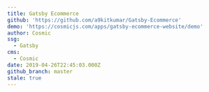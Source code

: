 ```yaml
---
title: Gatsby Ecommerce
github: 'https://github.com/a9kitkumar/Gatsby-Ecommerce'
demo: 'https://cosmicjs.com/apps/gatsby-ecommerce-website/demo'
author: Cosmic
ssg:
  - Gatsby
cms:
  - Cosmic
date: 2019-04-26T22:45:03.000Z
github_branch: master
stale: true
---
```


